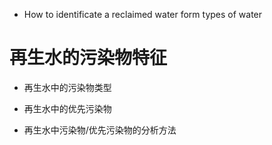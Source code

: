 * How to identificate a reclaimed water form types of water

# 再生水的污染物特征

* 再生水中的污染物类型

* 再生水中的优先污染物

* 再生水中污染物/优先污染物的分析方法
